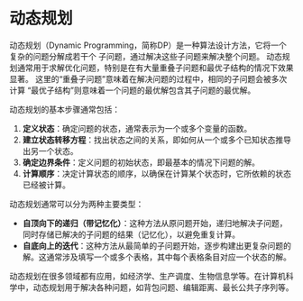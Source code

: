 # 动态规划
动态规划（Dynamic Programming，简称DP）是一种算法设计方法，它将一个复杂的问题分解成若干个
子问题，通过解决这些子问题来解决整个问题。
动态规划通常用于求解优化问题，特别是在有大量重叠子问题和最优子结构的情况下效果显著。
这里的“重叠子问题”意味着在解决问题的过程中，相同的子问题会被多次计算
“最优子结构”则意味着一个问题的最优解包含其子问题的最优解。

动态规划的基本步骤通常包括：

1. **定义状态**：确定问题的状态，通常表示为一个或多个变量的函数。
2. **建立状态转移方程**：找出状态之间的关系，即如何从一个或多个已知状态推导出另一个状态。
3. **确定边界条件**：定义问题的初始状态，即最基本的情况下问题的解。
4. **计算顺序**：决定计算状态的顺序，以确保在计算某个状态时，它所依赖的状态已经被计算。

动态规划通常可以分为两种主要类型：

- **自顶向下的递归（带记忆化）**：这种方法从原问题开始，递归地解决子问题，同时存储已解决的子问题的结果（记忆化），以避免重复计算。
- **自底向上的迭代**：这种方法从最简单的子问题开始，逐步构建出更复杂问题的解。这通常涉及填写一个或多个表格，其中每个表格条目对应一个状态的解。

动态规划在很多领域都有应用，如经济学、生产调度、生物信息学等。在计算机科学中，动态规划用于解决各种问题，如背包问题、编辑距离、最长公共子序列等。